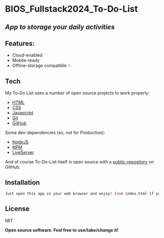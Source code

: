 # BIOS_Fullstack2024_To-Do-List
## _App to storage your daily activities_

## Features:
- Cloud-enabled
- Mobile-ready
- Offline-storage compatible ✨

## Tech
My To-Do List uses a number of open source projects to work properly:

- [HTML](https://developer.mozilla.org/es/docs/Web/HTML)
- [CSS](https://developer.mozilla.org/es/docs/Web/CSS)
- [Javascript](https://developer.mozilla.org/es/docs/Web/JavaScript)
- [Git](https://git-scm.com/about)
- [GitHub](https://github.com/about)

Some dev-dependencies (so, not for Production):
- [NodeJS](https://nodejs.org/en/about)
- [NPM](https://docs.npmjs.com/about-npm)
- [LiveServer](https://marketplace.visualstudio.com/items?itemName=ritwickdey.LiveServer)


And of course To-Do-List itself is open source with a [public-repository](https://github.com/mnemoakina/mytodolist.git) on GitHub.

## Installation

```sh
Just open this app in your web browser and enjoy! (run index.html if you have a folder with the files or if you cloned from Github).
```

## License

MIT

**Open source software. Feel free to use/take/change it!**